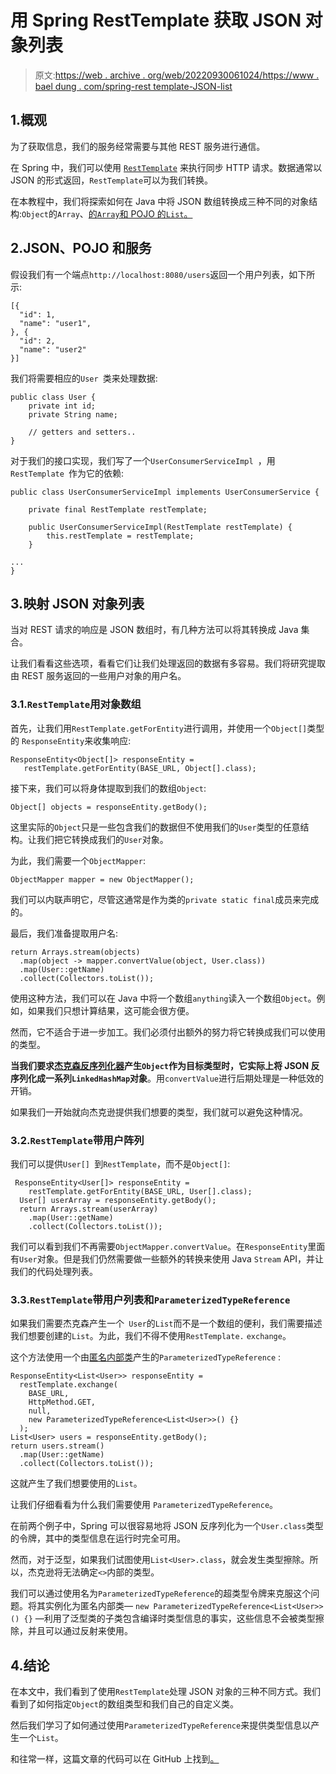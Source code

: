 # 用 Spring RestTemplate 获取 JSON 对象列表

> 原文:[https://web . archive . org/web/20220930061024/https://www . bael dung . com/spring-rest template-JSON-list](https://web.archive.org/web/20220930061024/https://www.baeldung.com/spring-resttemplate-json-list)

## 1.概观

为了获取信息，我们的服务经常需要与其他 REST 服务进行通信。

在 Spring 中，我们可以使用 [`RestTemplate`](/web/20221126231529/https://www.baeldung.com/rest-template) 来执行同步 HTTP 请求。数据通常以 JSON 的形式返回，`RestTemplate`可以为我们转换。

在本教程中，我们将探索如何在 Java 中将 JSON 数组转换成三种不同的对象结构:`Object`的`Array`、[的`Array`和 POJO 的`List`。](/web/20221126231529/https://www.baeldung.com/java-pojo-class#what-is-a-pojo)

## 2.JSON、POJO 和服务

假设我们有一个端点`http://localhost:8080/users`返回一个用户列表，如下所示:

```
[{
  "id": 1,
  "name": "user1",
}, {
  "id": 2,
  "name": "user2"
}]
```

我们将需要相应的`User `类来处理数据:

```
public class User {
    private int id;
    private String name;

    // getters and setters..
}
```

对于我们的接口实现，我们写了一个`UserConsumerServiceImpl `，用`RestTemplate `作为它的依赖:

```
public class UserConsumerServiceImpl implements UserConsumerService {

    private final RestTemplate restTemplate;

    public UserConsumerServiceImpl(RestTemplate restTemplate) {
        this.restTemplate = restTemplate;
    }

...
}
```

## 3.映射 JSON 对象列表

当对 REST 请求的响应是 JSON 数组时，有几种方法可以将其转换成 Java 集合。

让我们看看这些选项，看看它们让我们处理返回的数据有多容易。我们将研究提取由 REST 服务返回的一些用户对象的用户名。

### 3.1.`RestTemplate`用对象数组

首先，让我们用`RestTemplate.getForEntity`进行调用，并使用一个`Object[]`类型的 `ResponseEntity`来收集响应:

```
ResponseEntity<Object[]> responseEntity =
   restTemplate.getForEntity(BASE_URL, Object[].class);
```

接下来，我们可以将身体提取到我们的数组`Object`:

```
Object[] objects = responseEntity.getBody();
```

这里实际的`Object`只是一些包含我们的数据但不使用我们的`User`类型的任意结构。让我们把它转换成我们的`User`对象。

为此，我们需要一个`ObjectMapper`:

```
ObjectMapper mapper = new ObjectMapper();
```

我们可以内联声明它，尽管这通常是作为类的`private static final`成员来完成的。

最后，我们准备提取用户名:

```
return Arrays.stream(objects)
  .map(object -> mapper.convertValue(object, User.class))
  .map(User::getName)
  .collect(Collectors.toList());
```

使用这种方法，我们可以在 Java 中将一个数组`anything`读入一个数组`Object`。例如，如果我们只想计算结果，这可能会很方便。

然而，它不适合于进一步加工。我们必须付出额外的努力将它转换成我们可以使用的类型。

**当我们要求[杰克森反序列化器](/web/20221126231529/https://www.baeldung.com/jackson-object-mapper-tutorial)产生`Object`作为目标类型时，它实际上将 JSON 反序列化成一系列`LinkedHashMap`对象**。用`convertValue`进行后期处理是一种低效的开销。

如果我们一开始就向杰克逊提供我们想要的类型，我们就可以避免这种情况。

### 3.2.`RestTemplate`带用户阵列

我们可以提供`User[] `到`RestTemplate`，而不是`Object[]`:

```
 ResponseEntity<User[]> responseEntity = 
    restTemplate.getForEntity(BASE_URL, User[].class); 
  User[] userArray = responseEntity.getBody();
  return Arrays.stream(userArray) 
    .map(User::getName) 
    .collect(Collectors.toList());
```

我们可以看到我们不再需要`ObjectMapper.convertValue`。在`ResponseEntity`里面有`User`对象。但是我们仍然需要做一些额外的转换来使用 Java `Stream` API，并让我们的代码处理列表。

### 3.3.`RestTemplate`带用户列表和`ParameterizedTypeReference`

如果我们需要杰克森产生一个` User`的`List`而不是一个数组的便利，我们需要描述我们想要创建的`List`。为此，我们不得不使用`RestTemplate.` `exchange`。

这个方法使用一个由[匿名内部类](/web/20221126231529/https://www.baeldung.com/java-anonymous-classes)产生的`ParameterizedTypeReference` :

```
ResponseEntity<List<User>> responseEntity = 
  restTemplate.exchange(
    BASE_URL,
    HttpMethod.GET,
    null,
    new ParameterizedTypeReference<List<User>>() {}
  );
List<User> users = responseEntity.getBody();
return users.stream()
  .map(User::getName)
  .collect(Collectors.toList());
```

这就产生了我们想要使用的`List`。

让我们仔细看看为什么我们需要使用 `ParameterizedTypeReference`。

在前两个例子中，Spring 可以很容易地将 JSON 反序列化为一个`User.class`类型的令牌，其中的类型信息在运行时完全可用。

然而，对于泛型，如果我们试图使用`List<User>.class`，就会发生类型擦除。所以，杰克逊将无法确定`<>`内部的类型。

我们可以通过使用名为`ParameterizedTypeReference`的超类型令牌来克服这个问题。将其实例化为匿名内部类— `new ParameterizedTypeReference<List<User>>() {}` —利用了泛型类的子类包含编译时类型信息的事实，这些信息不会被类型擦除，并且可以通过反射来使用。

## 4.结论

在本文中，我们看到了使用`RestTemplate`处理 JSON 对象的三种不同方式。我们看到了如何指定`Object`的数组类型和我们自己的自定义类。

然后我们学习了如何通过使用`ParameterizedTypeReference`来提供类型信息以产生一个`List`。

和往常一样，这篇文章的代码可以在 GitHub 上找到[。](https://web.archive.org/web/20221126231529/https://github.com/eugenp/tutorials/tree/master/spring-web-modules/spring-resttemplate-2)